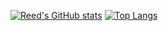 
[![Reed's GitHub stats](https://github-readme-stats.vercel.app/api?username=reedHam&show_icons=true&theme=synthwave&count_private=true&show_icons=true)](https://github.com/ShanaMaid/)
[![Top Langs](https://github-readme-stats.vercel.app/api/top-langs/?username=reedham)](https://github.com/anuraghazra/github-readme-stats)
